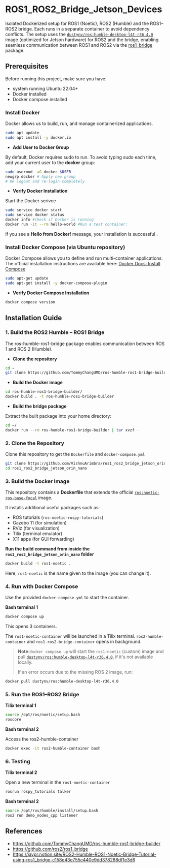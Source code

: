 # ROS1_ROS2_Bridge_Jetson_Devices

Isolated Dockerized setup for ROS1 (Noetic), ROS2 (Humble) and the ROS1–ROS2 bridge. Each runs in a separate container to avoid dependency conflicts. The setup uses the [`dustynv/ros:humble-desktop-l4t-r36.4.0`](https://hub.docker.com/layers/dustynv/ros/humble-desktop-l4t-r36.4.0/images/sha256-b8ee30b1ae189cfeeea755a7fd6b8aea74267f5c1bc0cfa4f19a6acec9d941e5) image (optimized for Jetson hardware) for ROS2 and the bridge, enabling seamless communication between ROS1 and ROS2 via the [ros1_bridge](https://github.com/ros2/ros1_bridge) package.

## Prerequisites

Before running this project, make sure you have:
 - system running Ubuntu 22.04+
 - Docker installed
 - Docker compose installed
  
 ### Install Docker
Docker allows us to build, run, and manage containerized applications.
```bash
sudo apt update
sudo apt install -y docker.io
```
 - **Add User to Docker Group**

  By default, Docker requires sudo to run. To avoid typing sudo each time, add your current user to the **docker** group:

```bash
sudo usermod -aG docker $USER 
newgrp docker # Apply new group
# OR logout and re-login completely
```
 - **Verify Docker Installation**

Start the Docker serivce
```bash 
sudo service docker start
sudo service docker status
docker info #check if Docker is running
docker run -it --rm hello-world #Run a test container:
```
If you see a **Hello from Docker!** message, your installation is successful .

### Install Docker Compose (via Ubuntu repository)
  Docker Compose allows you to define and run multi-container applications.  
  The official installation instructions are available here: [Docker Docs: Install Compose](https://docs.docker.com/compose/install/)  

  ```bash
  sudo apt-get update
  sudo apt-get install -y docker-compose-plugin
  ```
- **Verify Docker Compose Installation**

```bash
docker compose version
```

## Installation Guide

### 1. Build the ROS2 Humble – ROS1 Bridge

The ros-humble-ros1-bridge package enables communication between ROS 1 and ROS 2 (Humble).

- **Clone the repository**

```bash
cd ~
git clone https://github.com/TommyChangUMD/ros-humble-ros1-bridge-builder.git
```

- **Build the Docker image**
  
```bash
cd ros-humble-ros1-bridge-builder/
docker build . -t ros-humble-ros1-bridge-builder
```

- **Build the bridge package**
  
Extract the built package into your home directory:
```bash
cd ~/
docker run --rm ros-humble-ros1-bridge-builder | tar xvzf -
```

### 2. Clone the Repository

Clone this repository to get the `Dockerfile` and `docker-compose.yml`

```bash
git clone https://github.com/VishnuArimbra/ros1_ros2_bridge_jetson_orin_nano.git
cd ros1_ros2_bridge_jetson_orin_nano
```

### 3. Build the Docker Image

This repository contains a **Dockerfile** that extends the official [`ros:noetic-ros-base-focal`](https://hub.docker.com/layers/library/ros/noetic-ros-base-focal/images/sha256-ed655ce2187b5915ce130f9ff76436bfe8e526576d42ff1c4dbe1cf6fe400251) image.  

It installs additional useful packages such as:  
- ROS tutorials (`ros-noetic-rospy-tutorials`)  
- Gazebo 11 (for simulation)  
- RViz (for visualization)  
- Tilix (terminal emulator)  
- X11 apps (for GUI forwarding)  

**Run the build command from inside the `ros1_ros2_bridge_jetson_orin_nano` folder**

```bash
docker build -t ros1-noetic .
```
Here, `ros1-noetic` is the name given to the image (you can change it).

### 4. Run with Docker Compose

Use the provided `docker-compose.yml` to start the container.

**Bash terminal 1**

```bash
docker compose up
```
This opens 3 containers.

The `ros1-noetic-container` will be launched in a Tilix terminal. `ros2-humble-container` and `ros1-ros2-bridge-container` opens in background.

> **Note**:`docker compose up` will start the `ros1-noetic` (custom) image and pull [`dustynv/ros:humble-desktop-l4t-r36.4.0`](https://hub.docker.com/layers/dustynv/ros/humble-desktop-l4t-r36.4.0/images/sha256-b8ee30b1ae189cfeeea755a7fd6b8aea74267f5c1bc0cfa4f19a6acec9d941e5), if it's not available locally.
> 
> If an error occurs due to the missing ROS 2 image, run:
```bash
docker pull dustynv/ros:humble-desktop-l4t-r36.4.0
```

### 5. Run the ROS1–ROS2 Bridge

**Tilix terminal 1**
```bash
source /opt/ros/noetic/setup.bash
roscore
```
**Bash terminal 2**

Access the ros2-humble-container

```bash
docker exec -it ros2-humble-container bash
```
### 6. Testing

**Tilix terminal 2**

Open a new terminal in the `ros1-noetic-container`
```bash
rosrun rospy_tutorials talker
```

**Bash terminal 2**

```bash
source /opt/ros/humble/install/setup.bash
ros2 run demo_nodes_cpp listener
```

## References

- https://github.com/TommyChangUMD/ros-humble-ros1-bridge-builder
- https://github.com/ros2/ros1_bridge
- https://jaypr.notion.site/ROS2-Humble-ROS1-Noetic-Bridge-Tutorial-using-ros1_bridge-c158e43e755c440e9dd378288df1e3d6
